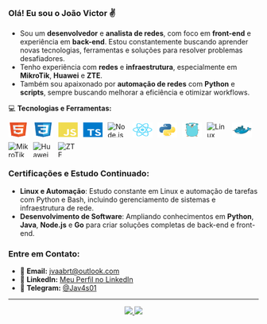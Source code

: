 ### Olá! Eu sou o João Victor ✌️

- Sou um **desenvolvedor** e **analista de redes**, com foco em **front-end** e experiência em **back-end**. Estou constantemente buscando aprender novas tecnologias, ferramentas e soluções para resolver problemas desafiadores.
- Tenho experiência com **redes** e **infraestrutura**, especialmente em **MikroTik**, **Huawei** e **ZTE**.
- Também sou apaixonado por **automação de redes** com **Python** e **scripts**, sempre buscando melhorar a eficiência e otimizar workflows.

💻 **Tecnologias e Ferramentas:**

<div style="display: flex; flex-wrap: wrap; gap: 10px;">
  <img alt="HTML" height="30" width="40" src="https://raw.githubusercontent.com/devicons/devicon/master/icons/html5/html5-original.svg">
  <img alt="CSS" height="30" width="40" src="https://raw.githubusercontent.com/devicons/devicon/master/icons/css3/css3-original.svg">
  <img alt="JavaScript" height="30" width="40" src="https://raw.githubusercontent.com/devicons/devicon/master/icons/javascript/javascript-plain.svg">
  <img alt="TypeScript" height="30" width="40" src="https://raw.githubusercontent.com/devicons/devicon/master/icons/typescript/typescript-plain.svg">
  <img alt="Node.js" height="30" width="40" src="https://img.icons8.com/fluency/50/000000/node-js.png">
  <img alt="React" height="30" width="40" src="https://raw.githubusercontent.com/devicons/devicon/master/icons/react/react-original.svg">
  <img alt="Python" height="30" width="40" src="https://raw.githubusercontent.com/devicons/devicon/master/icons/python/python-original.svg">
  <img alt="Golang" height="30" width="40" src="https://raw.githubusercontent.com/devicons/devicon/master/icons/go/go-original.svg">
  <img alt="Linux" height="30" width="40" src="https://upload.wikimedia.org/wikipedia/commons/thumb/3/35/Tux.svg/1200px-Tux.svg.png">
  <img alt="Docker" height="30" width="40" src="https://raw.githubusercontent.com/devicons/devicon/master/icons/docker/docker-original.svg">
  
  <!-- Vendor Icons -->
  <img alt="MikroTik" height="30" width="40" src="https://img.icons8.com/ios/50/000000/mikrotik.png">
  <img alt="Huawei" height="30" width="40" src="https://img.icons8.com/ios/50/000000/huawei.png">
  <img alt="ZTE" height="30" width="40" src="https://img.icons8.com/ios/50/000000/zte.png">
</div>

### Certificações e Estudo Continuado:

- **Linux e Automação**: Estudo constante em Linux e automação de tarefas com Python e Bash, incluindo gerenciamento de sistemas e infraestrutura de rede.
- **Desenvolvimento de Software**: Ampliando conhecimentos em **Python**, **Java**, **Node.js** e **Go** para criar soluções completas de back-end e front-end.

### Entre em Contato:

- 📧 **Email:** [jvaabrt@outlook.com](mailto:jvaabrt@outlook.com)
- 🔗 **LinkedIn:** [Meu Perfil no LinkedIn](https://www.linkedin.com/in/jo%C3%A3o-victor-arruda-albuquerque-941480180/)
- 📱 **Telegram:** [@Jav4s01](https://t.me/Jav4s01)

---

<div align="center">
  <a href="https://github.com/JVDAA">
    <img height="180em" src="https://github-readme-stats.vercel.app/api?username=JVDAA&show_icons=true&theme=dark&include_all_commits=true&count_private=true"/>
    <img height="180em" src="https://github-readme-stats.vercel.app/api/top-langs/?username=JVDAA&layout=compact&langs_count=7&theme=dark"/>
  </a>
</div>
